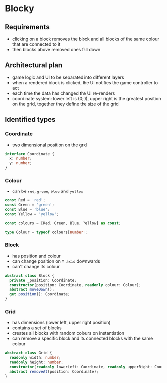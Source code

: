 # Blocky

## Requirements

- clicking on a block removes the block and all blocks of the same colour that are connected to it
- then blocks above removed ones fall down

## Architectural plan

- game logic and UI to be separated into different layers
- when a rendered block is clicked, the UI notifies the game controller to act
- each time the data has changed the UI re-renders
- coordinate system: lower left is (0;0), upper right is the greatest position on the grid, together they define the size of the grid

## Identified types

### Coordinate

- two dimensional position on the grid

```ts
interface Coordinate {
  x: number;
  y: number;
}
```

### Colour

- can be `red`, `green`, `blue` and `yellow`

```ts
const Red = 'red';
const Green = 'green';
const Blue = 'blue';
const Yellow = 'yellow';

const colours = [Red, Green, Blue, Yellow] as const;

type Colour = typeof colours[number];
```

### Block

- has position and colour
- can change position on `Y axis` downwards
- can't change its colour

```ts
abstract class Block {
  private _position: Coordinate;
  constructor(position: Coordinate, readonly colour: Colour);
  abstract moveDown();
  get position(): Coordinate;
}
```

### Grid

- has dimensions (lower left, upper right position)
- contains a set of blocks
- creates all blocks with random colours on instantiation
- can remove a specific block and its connected blocks with the same colour

```ts
abstract class Grid {
  readonly width: number;
  readonly height: number;
  constructor(readonly lowerLeft: Coordinate, readonly upperRight: Coordinate);
  abstract removeAt(position: Coordinate);
}
```
